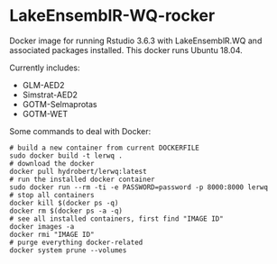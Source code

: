 # LakeEnsemblR-WQ-rocker
Docker image for running Rstudio 3.6.3 with LakeEnsemblR.WQ and associated packages installed. This docker runs Ubuntu 18.04.

Currently includes:
- GLM-AED2
- Simstrat-AED2
- GOTM-Selmaprotas
- GOTM-WET  

Some commands to deal with Docker:
```{r gh-run, eval =FALSE}
# build a new container from current DOCKERFILE
sudo docker build -t lerwq .
# download the docker
docker pull hydrobert/lerwq:latest
# run the installed docker container
sudo docker run --rm -ti -e PASSWORD=password -p 8000:8000 lerwq
# stop all containers
docker kill $(docker ps -q)
docker rm $(docker ps -a -q)
# see all installed containers, first find "IMAGE ID"
docker images -a
docker rmi "IMAGE ID"
# purge everything docker-related
docker system prune --volumes
```
